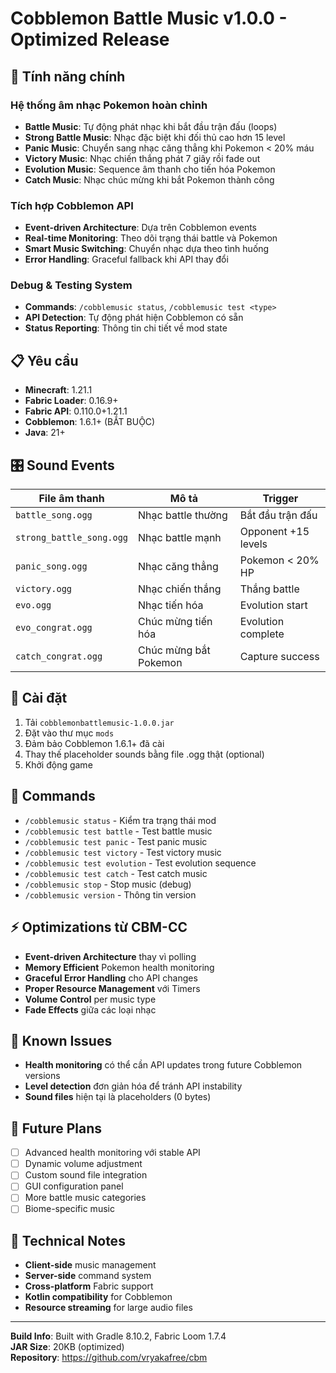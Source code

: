 # Cobblemon Battle Music v1.0.0 - Optimized Release

## 🎵 Tính năng chính

### Hệ thống âm nhạc Pokemon hoàn chỉnh
- **Battle Music**: Tự động phát nhạc khi bắt đầu trận đấu (loops)
- **Strong Battle Music**: Nhạc đặc biệt khi đối thủ cao hơn 15 level
- **Panic Music**: Chuyển sang nhạc căng thẳng khi Pokemon < 20% máu
- **Victory Music**: Nhạc chiến thắng phát 7 giây rồi fade out
- **Evolution Music**: Sequence âm thanh cho tiến hóa Pokemon
- **Catch Music**: Nhạc chúc mừng khi bắt Pokemon thành công

### Tích hợp Cobblemon API
- **Event-driven Architecture**: Dựa trên Cobblemon events
- **Real-time Monitoring**: Theo dõi trạng thái battle và Pokemon
- **Smart Music Switching**: Chuyển nhạc dựa theo tình huống
- **Error Handling**: Graceful fallback khi API thay đổi

### Debug & Testing System
- **Commands**: `/cobblemusic status`, `/cobblemusic test <type>`
- **API Detection**: Tự động phát hiện Cobblemon có sẵn
- **Status Reporting**: Thông tin chi tiết về mod state

## 📋 Yêu cầu

- **Minecraft**: 1.21.1
- **Fabric Loader**: 0.16.9+
- **Fabric API**: 0.110.0+1.21.1
- **Cobblemon**: 1.6.1+ (BẮT BUỘC)
- **Java**: 21+

## 🎛️ Sound Events

| File âm thanh | Mô tả | Trigger |
|---------------|-------|---------|
| `battle_song.ogg` | Nhạc battle thường | Bắt đầu trận đấu |
| `strong_battle_song.ogg` | Nhạc battle mạnh | Opponent +15 levels |
| `panic_song.ogg` | Nhạc căng thẳng | Pokemon < 20% HP |
| `victory.ogg` | Nhạc chiến thắng | Thắng battle |
| `evo.ogg` | Nhạc tiến hóa | Evolution start |
| `evo_congrat.ogg` | Chúc mừng tiến hóa | Evolution complete |
| `catch_congrat.ogg` | Chúc mừng bắt Pokemon | Capture success |

## 🔧 Cài đặt

1. Tải `cobblemonbattlemusic-1.0.0.jar`
2. Đặt vào thư mục `mods`
3. Đảm bảo Cobblemon 1.6.1+ đã cài
4. Thay thế placeholder sounds bằng file .ogg thật (optional)
5. Khởi động game

## 📝 Commands

- `/cobblemusic status` - Kiểm tra trạng thái mod
- `/cobblemusic test battle` - Test battle music
- `/cobblemusic test panic` - Test panic music  
- `/cobblemusic test victory` - Test victory music
- `/cobblemusic test evolution` - Test evolution sequence
- `/cobblemusic test catch` - Test catch music
- `/cobblemusic stop` - Stop music (debug)
- `/cobblemusic version` - Thông tin version

## ⚡ Optimizations từ CBM-CC

- **Event-driven Architecture** thay vì polling
- **Memory Efficient** Pokemon health monitoring
- **Graceful Error Handling** cho API changes
- **Proper Resource Management** với Timers
- **Volume Control** per music type
- **Fade Effects** giữa các loại nhạc

## 🐛 Known Issues

- **Health monitoring** có thể cần API updates trong future Cobblemon versions
- **Level detection** đơn giản hóa để tránh API instability
- **Sound files** hiện tại là placeholders (0 bytes)

## 🔮 Future Plans

- [ ] Advanced health monitoring với stable API
- [ ] Dynamic volume adjustment
- [ ] Custom sound file integration
- [ ] GUI configuration panel
- [ ] More battle music categories
- [ ] Biome-specific music

## 📜 Technical Notes

- **Client-side** music management
- **Server-side** command system  
- **Cross-platform** Fabric support
- **Kotlin compatibility** for Cobblemon
- **Resource streaming** for large audio files

---

**Build Info**: Built with Gradle 8.10.2, Fabric Loom 1.7.4  
**JAR Size**: 20KB (optimized)  
**Repository**: https://github.com/vryakafree/cbm